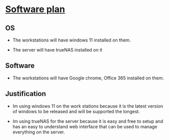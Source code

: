 # <u>**Software plan**</u>

## OS

- The workstations will have windows 11 installed on them.

- The server will have trueNAS installed on it

## Software

- The workstations will have Google chrome, Office 365 installed on them.

## Justification

- Im using windows 11 on the work stations because it is the latest version of windows to be released and will be supported the longest.

- Im using trueNAS for the server because it is easy and free to setup and has an easy to understand web interface that can be used to manage everything on the server.
